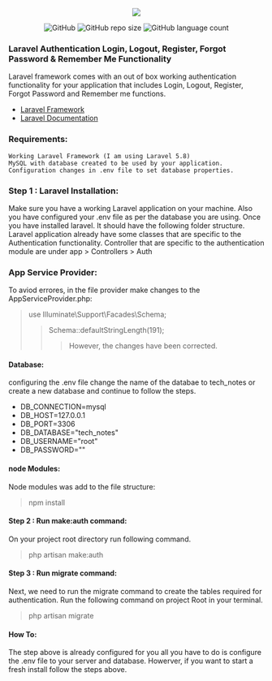 <p align="center"><img src="https://i.stack.imgur.com/3yJyt.png"></p>
<p align="center">
 <img alt="GitHub" src="https://img.shields.io/github/license/DesignofCp/Laravel-Authentication.svg">
 <img alt="GitHub repo size" src="https://img.shields.io/github/repo-size/DesignofCp/Laravel-Authentication.svg">
 <img alt="GitHub language count" src="https://img.shields.io/github/languages/count/DesignofCp/Laravel-Authentication.svg">
</p>

### Laravel Authentication Login, Logout, Register, Forgot Password & Remember Me Functionality
Laravel framework comes with an out of box working authentication functionality for your application that includes Login, Logout, Register, Forgot Password and Remember me functions.
- [Laravel Framework](https://github.com/laravel/framework)
- [Laravel Documentation](https://laravel.com/docs)

### Requirements: 
    Working Laravel Framework (I am using Laravel 5.8)
    MySQL with database created to be used by your application.
    Configuration changes in .env file to set database properties.
    
### Step 1 : Laravel Installation:
Make sure you have a working Laravel application on your machine. Also you have configured your .env file as per the database you are using. Once you have installed laravel. It should have the following folder structure.
Laravel application already have some classes that are specific to the Authentication functionality. Controller that are specific to the authentication module are under app > Controllers > Auth
 
 ### App Service Provider:
 To aviod errores, in the file provider make changes to the AppServiceProvider.php:
 > use Illuminate\Support\Facades\Schema;
 >> Schema::defaultStringLength(191);
>>> However, the changes have been corrected.

#### Database:
configuring the .env file change the name of the databae to tech_notes or create a new database and continue to follow the steps.
- DB_CONNECTION=mysql
- DB_HOST=127.0.0.1
- DB_PORT=3306
- DB_DATABASE="tech_notes"
- DB_USERNAME="root"  
- DB_PASSWORD=""    

#### node Modules:
Node modules was add to the file structure:
> npm install

#### Step 2 : Run make:auth command:
On your project root directory run following command.
> php artisan make:auth

#### Step 3 : Run migrate command:
Next, we need to run the migrate command to create the tables required for authentication. Run the following command on project Root in your terminal.
> php artisan migrate

#### How To:
The step above is already configured for you all you have to do is configure the .env file to your server and database. Howerver, if you want to start a fresh install follow the steps above.
